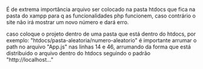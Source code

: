 É de extrema importância arquivo ser colocado na pasta htdocs que fica na pasta do xampp para q as funcionalidades php funcionem, caso contrário o site não irá mostrar um novo número e dará erro.

caso coloque o projeto dentro de uma pasta que está dentro do htdocs, por exemplo: "htdocs/pasta-aleatoria/numero-aleatorio" é importante arrumar o path no arquivo "App.js" nas linhas 14 e 46, arrumando da forma que está distribuido o arquivo dentro do htdocs seguindo o padrão "http://localhost..."
